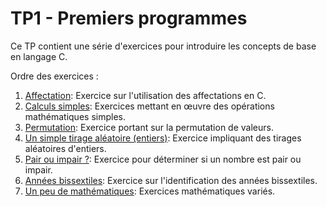 # TP1 - Premiers programmes

Ce TP contient une série d'exercices pour introduire les concepts de base en langage C.

Ordre des exercices :

1. [Affectation](affectation/): Exercice sur l'utilisation des affectations en C.
2. [Calculs simples](calculs_simples/): Exercices mettant en œuvre des opérations mathématiques simples.
3. [Permutation](permuation/): Exercice portant sur la permutation de valeurs.
4. [Un simple tirage aléatoire (entiers)](random/): Exercice impliquant des tirages aléatoires d'entiers.
5. [Pair ou impair ?](pair_impair/): Exercice pour déterminer si un nombre est pair ou impair.
6. [Années bissextiles](bissextiles/): Exercice sur l'identification des années bissextiles.
7. [Un peu de mathématiques](maths/): Exercices mathématiques variés.
